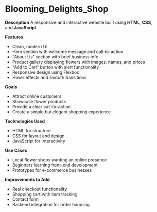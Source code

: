 
# Blooming_Delights_Shop


**Description**
A responsive and interactive website built using **HTML**, **CSS**, and **JavaScript**.

**Features**

* Clean, modern UI
* Hero section with welcome message and call-to-action
* "About Us" section with brief business info
* Product gallery displaying flowers with images, names, and prices
* "Add to Cart" button with alert functionality
* Responsive design using Flexbox
* Hover effects and smooth transitions

**Goals**

* Attract online customers
* Showcase flower products
* Provide a clear call-to-action
* Create a simple but elegant shopping experience

**Technologies Used**

* HTML for structure
* CSS for layout and design
* JavaScript for interactivity

**Use Cases**

* Local flower shops wanting an online presence
* Beginners learning front-end development
* Prototypes for e-commerce businesses

**Improvements to Add**

* Real checkout functionality
* Shopping cart with item tracking
* Contact form
* Backend integration for order handling

